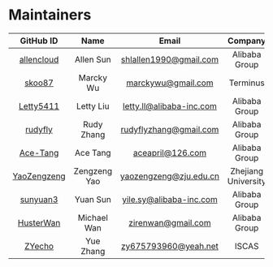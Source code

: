 # Maintainers

|GitHub ID| Name | Email|Company|
|:---:| :----:| :---:|:--: |
|[allencloud](https://github.com/allencloud)|Allen Sun|shlallen1990@gmail.com|Alibaba Group|
|[skoo87](https://github.com/skoo87)|Marcky Wu|marckywu@gmail.com|Terminus|
|[Letty5411](https://github.com/Letty5411)|Letty Liu|letty.ll@alibaba-inc.com|Alibaba Group|
|[rudyfly](https://github.com/rudyfly)|Rudy Zhang|rudyflyzhang@gmail.com|Alibaba Group|
|[Ace-Tang](https://github.com/Ace-Tang)|Ace Tang|aceapril@126.com|Alibaba Group|
|[YaoZengzeng](https://github.com/YaoZengzeng)|Zengzeng Yao|yaozengzeng@zju.edu.cn|Zhejiang University|
|[sunyuan3](https://github.com/sunyuan3)|Yuan Sun|yile.sy@alibaba-inc.com |Alibaba Group|
|[HusterWan](https://github.com/HusterWan)|Michael Wan|zirenwan@gmail.com|Alibaba Group|
|[ZYecho](https://github.com/ZYecho)|Yue Zhang|zy675793960@yeah.net|ISCAS|
